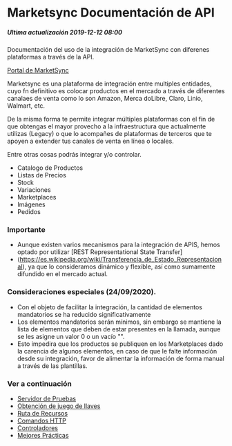# Marketsync Documentación de API 
##### Ultima actualización 2019-12-12 08:00
Documentación del uso de la integración de MarketSync con diferenes plataformas a través de la API.

[Portal de MarketSync](https://marketsync.mx)

Marketsync es una plataforma de integración entre multiples entidades, cuyo fn definitivo es colocar productos en el mercado a través de diferentes canalaes de venta como lo son Amazon, Merca doLibre, Claro, Linio, Walmart, etc.

De la misma forma te permite integrar múltiples plataformas con el fin de que obtengas el mayor provecho a la infraestructura 
que actualmente utilizas (Legacy) o que lo acompañes de plataformas de terceros que te apoyen a extender tus canales de venta 
en línea o locales.

Entre otras cosas podrás integrar y/o controlar.

- Catalogo de Productos
- Listas de Precios
- Stock
- Variaciones
- Marketplaces
- Imágenes
- Pedidos
  

### Importante
- Aunque existen varios mecanismos para la integración de APIS, hemos optado por utilizar [REST Representational State Transfer]
- (https://es.wikipedia.org/wiki/Transferencia_de_Estado_Representacional), ya que lo consideramos dinámico y flexible, así como sumamente difundido en el mercado actual. 

### Consideraciones especiales (24/09/2020).
- Con el objeto de facilitar la integración, la cantidad de elementos mandatorios se ha reducido significativamente
- Los elementos mandatorios serán mínimos, sin embargo se mantiene la lista de elementos que deben de estar presentes en la llamada, aunque se les asigne un valor 0 o un vacío "".
- Esto impedira que los productos se publiquen en los Marketplaces dado la carencia de algunos elementos, en caso
de que le falte información desde su integración, favor de alimentar la información de forma manual a través de las
plantillas.

### Ver a continuación
- [Servidor de Pruebas](/links/server.md)
- [Obtención de juego de llaves](/links/keys.md)
- [Ruta de Recursos](/links/url.md)
- [Comandos HTTP](/links/http.md)
- [Controladores](/links/controller.md)
- [Mejores Prácticas](/links/best.md)